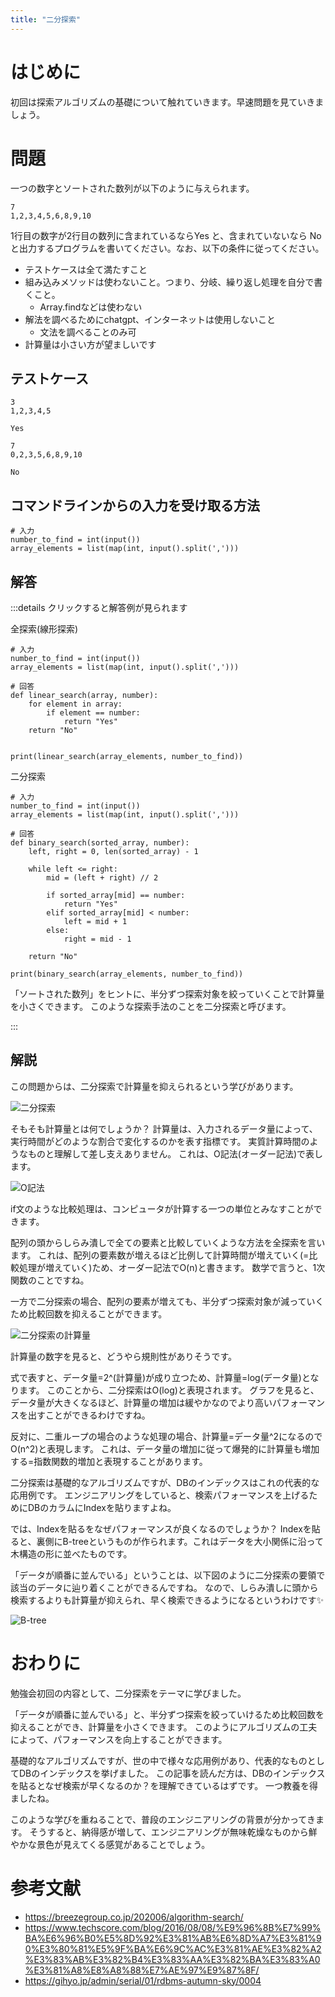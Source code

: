 ```yaml
---
title: "二分探索"
---
```


# はじめに
初回は探索アルゴリズムの基礎について触れていきます。早速問題を見ていきましょう。

# 問題
一つの数字とソートされた数列が以下のように与えられます。

```sh:input
7
1,2,3,4,5,6,8,9,10
```

1行目の数字が2行目の数列に含まれているならYes と、含まれていないなら No と出力するプログラムを書いてください。なお、以下の条件に従ってください。

- テストケースは全て満たすこと
- 組み込みメソッドは使わないこと。つまり、分岐、繰り返し処理を自分で書くこと。
  - Array.findなどは使わない
- 解法を調べるためにchatgpt、インターネットは使用しないこと
  - 文法を調べることのみ可
- 計算量は小さい方が望ましいです

## テストケース

```sh:input1
3
1,2,3,4,5
```

```sh:output1
Yes
```

```sh:input1
7
0,2,3,5,6,8,9,10
```

```sh:output1
No
```

## コマンドラインからの入力を受け取る方法
```py:python
# 入力
number_to_find = int(input())
array_elements = list(map(int, input().split(',')))
```

## 解答
:::details クリックすると解答例が見られます

全探索(線形探索)
```py:python
# 入力
number_to_find = int(input())
array_elements = list(map(int, input().split(',')))

# 回答
def linear_search(array, number):
    for element in array:
        if element == number:
            return "Yes"
    return "No"
    

print(linear_search(array_elements, number_to_find))
```

二分探索
```py:python
# 入力
number_to_find = int(input())
array_elements = list(map(int, input().split(',')))

# 回答
def binary_search(sorted_array, number):
    left, right = 0, len(sorted_array) - 1
    
    while left <= right:
        mid = (left + right) // 2

        if sorted_array[mid] == number:
            return "Yes"
        elif sorted_array[mid] < number:
            left = mid + 1
        else:
            right = mid - 1
                    
    return "No"
    
print(binary_search(array_elements, number_to_find))
```
「ソートされた数列」をヒントに、半分ずつ探索対象を絞っていくことで計算量を小さくできます。
このような探索手法のことを二分探索と呼びます。

:::

## 解説
この問題からは、二分探索で計算量を抑えられるという学びがあります。

![二分探索](https://storage.googleapis.com/zenn-user-upload/330e1d476f9e-20240219.png)

そもそも計算量とは何でしょうか？
計算量は、入力されるデータ量によって、実行時間がどのような割合で変化するのかを表す指標です。
実質計算時間のようなものと理解して差し支えありません。
これは、O記法(オーダー記法)で表します。

![O記法](https://storage.googleapis.com/zenn-user-upload/1f0b5e3b6e5c-20240219.png)

if文のような比較処理は、コンピュータが計算する一つの単位とみなすことができます。

配列の頭からしらみ潰しで全ての要素と比較していくような方法を全探索を言います。
これは、配列の要素数が増えるほど比例して計算時間が増えていく(=比較処理が増えていく)ため、オーダー記法でO(n)と書きます。
数学で言うと、1次関数のことですね。

一方で二分探索の場合、配列の要素が増えても、半分ずつ探索対象が減っていくため比較回数を抑えることができます。

![二分探索の計算量](https://storage.googleapis.com/zenn-user-upload/b6eb5dbdb710-20240219.png)

計算量の数字を見ると、どうやら規則性がありそうです。

式で表すと、データ量=2^(計算量)が成り立つため、計算量=log(データ量)となります。
このことから、二分探索はO(log)と表現されます。
グラフを見ると、データ量が大きくなるほど、計算量の増加は緩やかなのでより高いパフォーマンスを出すことができるわけですね。

反対に、二重ループの場合のような処理の場合、計算量=データ量^2になるのでO(n^2)と表現します。
これは、データ量の増加に従って爆発的に計算量も増加する=指数関数的増加と表現することがあります。

二分探索は基礎的なアルゴリズムですが、DBのインデックスはこれの代表的な応用例です。
エンジニアリングをしていると、検索パフォーマンスを上げるためにDBのカラムにIndexを貼りますよね。

では、Indexを貼るをなぜパフォーマンスが良くなるのでしょうか？
Indexを貼ると、裏側にB-treeというものが作られます。これはデータを大小関係に沿って木構造の形に並べたものです。

「データが順番に並んでいる」ということは、以下図のように二分探索の要領で該当のデータに辿り着くことができるんですね。
なので、しらみ潰しに頭から検索するよりも計算量が抑えられ、早く検索できるようになるというわけです✨

![B-tree](https://storage.googleapis.com/zenn-user-upload/7c470d487d5c-20240219.png)

# おわりに
勉強会初回の内容として、二分探索をテーマに学びました。

「データが順番に並んでいる」と、半分ずつ探索を絞っていけるため比較回数を抑えることができ、計算量を小さくできます。
このようにアルゴリズムの工夫によって、パフォーマンスを向上することができます。

基礎的なアルゴリズムですが、世の中で様々な応用例があり、代表的なものとしてDBのインデックスを挙げました。
この記事を読んだ方は、DBのインデックスを貼るとなぜ検索が早くなるのか？を理解できているはずです。
一つ教養を得ましたね。

このような学びを重ねることで、普段のエンジニアリングの背景が分かってきます。
そうすると、納得感が増して、エンジニアリングが無味乾燥なものから鮮やかな景色が見えてくる感覚があることでしょう。


# 参考文献

- https://breezegroup.co.jp/202006/algorithm-search/
- https://www.techscore.com/blog/2016/08/08/%E9%96%8B%E7%99%BA%E6%96%B0%E5%8D%92%E3%81%AB%E6%8D%A7%E3%81%90%E3%80%81%E5%9F%BA%E6%9C%AC%E3%81%AE%E3%82%A2%E3%83%AB%E3%82%B4%E3%83%AA%E3%82%BA%E3%83%A0%E3%81%A8%E8%A8%88%E7%AE%97%E9%87%8F/
- https://gihyo.jp/admin/serial/01/rdbms-autumn-sky/0004

